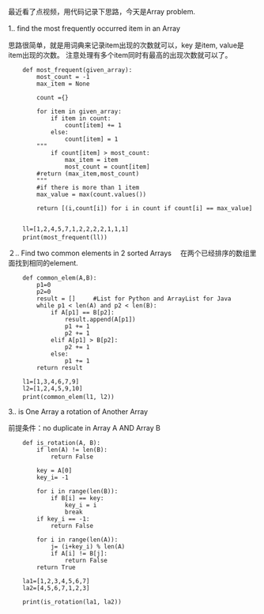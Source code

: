 最近看了点视频，用代码记录下思路，今天是Array problem. 

1.. find the most frequently occurred item in an Array　

思路很简单，就是用词典来记录item出现的次数就可以，key 是item, value是item出现的次数。
注意处理有多个item同时有最高的出现次数就可以了。 　

        def most_frequent(given_array):
            most_count = -1 
            max_item = None
        
            count ={}
            
            for item in given_array:
                if item in count:
                    count[item] += 1 
                else:
                    count[item] = 1 
            """
                if count[item] > most_count:
                    max_item = item 
                    most_count = count[item]
            #return (max_item,most_count)
            """
            #if there is more than 1 item 
            max_value = max(count.values())
            
            return [(i,count[i]) for i in count if count[i] == max_value]
            
        
        ll=[1,2,4,5,7,1,2,2,2,2,1,1,1]
        print(most_frequent(ll))　　　

２..  Find two common elements in 2 sorted Arrays　
在两个已经排序的数组里面找到相同的element. 

        def common_elem(A,B):
            p1=0
            p2=0
            result = []     #List for Python and ArrayList for Java
            while p1 < len(A) and p2 < len(B):
                if A[p1] == B[p2]:
                    result.append(A[p1])
                    p1 += 1
                    p2 += 1
                elif A[p1] > B[p2]:
                    p2 += 1
                else:
                    p1 += 1
            return result

        l1=[1,3,4,6,7,9]
        l2=[1,2,4,5,9,10]
        print(common_elem(l1, l2)) 　
         

3..  is One Array a rotation of Another Array

前提条件：no duplicate in Array A AND Array B 


        def is_rotation(A, B):
            if len(A) != len(B):
                return False
        
            key = A[0]
            key_i= -1 
            
            for i in range(len(B)):
                if B[i] == key:
                    key_i = i 
                    break
            if key_i == -1:
                return False
        
            for i in range(len(A)):
                j= (i+key_i) % len(A)
                if A[i] != B[j]:
                    return False
            return True
        
        la1=[1,2,3,4,5,6,7]
        la2=[4,5,6,7,1,2,3]
        
        print(is_rotation(la1, la2))
       　
       　